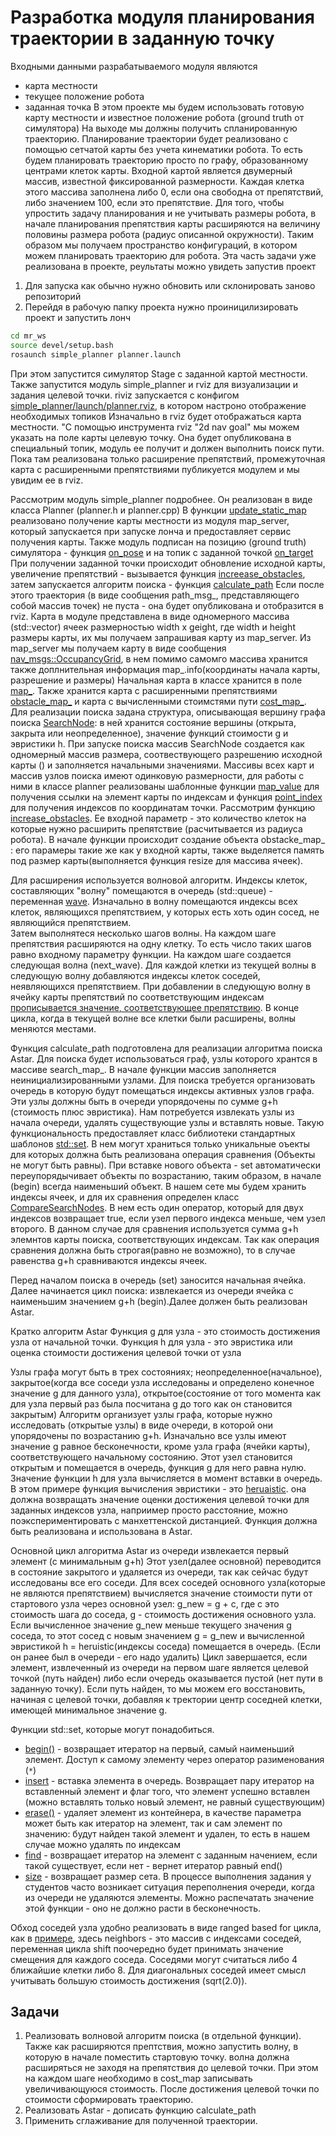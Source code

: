 # Разработка модуля планирования траектории в заданную точку
Входными данными разрабатываемого модуля являются
- карта местности
- текущее положение робота
- заданная точка
В этом проекте мы будем использовать готовую карту местности и известное положение робота (ground truth от симулятора)
На выходе мы должны получить спланированную траекторию.
Планирование траектории будет реализовано с помощью сетчатой карты без учета кинематики робота. То есть будем планировать траекторию просто по графу, образованному центрами клеток карты.
Входной картой является двумерный массив, известной фиксированной размерности. Каждая клетка этого массива заполнена либо 0, если она свободна от препятствий, либо значением 100, если это препятствие.
Для того, чтобы упростить задачу планирования и не учитывать размеры робота, в начале планирования препятствия карты расширяются на величину половины размера робота (радиус описанной окружности). Таким образом мы получаем пространство конфигураций, в котором можем планировать траекторию для робота. Эта часть задачи уже реализована в проекте, реультаты можно увидеть запустив проект

1. Для запуска как обычно нужно обновить или склонировать заново репозиторий
2. Перейдя в рабочую папку проекта нужно проиницилизировать проект и запустить лонч
```bash
cd mr_ws
source devel/setup.bash
rosaunch simple_planner planner.launch
```
При этом запустится симулятор Stage с заданной картой местности. Также запустится модуль simple_planner и rviz для визуализации и задания целевой точки. riviz запускается с конфигом [simple_planner/launch/planner.rviz](https://github.com/AndreyMinin/MobileRobots/blob/master/mr_ws/src/simple_planner/launch/planner.rviz), в котором настроно отображение необходимых топиков Изначально в rviz будет отображаться карта местности.
"С помощью инструмента rviz "2d nav goal" мы можем указать на поле карты целевую точку. Она будет опубликована в специальный топик, модуль ее получит и должен выполнить поиск пути. Пока там реализована только расширение препятствий, промежуточная карта с расширенными препятствиями публикуется модулем и мы увидим ее в rviz.

Рассмотрим модуль simple_planner подробнее.
Он реализован в виде класса Planner (planner.h и planner.cpp)
В функции [update_static_map](https://github.com/AndreyMinin/MobileRobots/blob/master/mr_ws/src/simple_planner/src/planner.cpp#L56) реализовано получение карты местности из модуля map_server, который запускается при запуске лонча и предоставляет сервис получения карты.
Также модуль подписан на позицию (ground truth) симулятора - функция [on_pose](https://github.com/AndreyMinin/MobileRobots/blob/master/mr_ws/src/simple_planner/src/planner.cpp#L25) и на топик с заданной точкой [on_target](https://github.com/AndreyMinin/MobileRobots/blob/master/mr_ws/src/simple_planner/src/planner.cpp#L25)
При получении заданной точки происходит обновление исходной карты, увеличение препятствий - вызывается функция [increease_obstacles](https://github.com/AndreyMinin/MobileRobots/blob/master/mr_ws/src/simple_planner/src/planner.cpp#L42), затем запускается алгоритм поиска - функция [calculate_path](https://github.com/AndreyMinin/MobileRobots/blob/master/mr_ws/src/simple_planner/src/planner.cpp#L45)
Если после этого траектория (в виде сообщения path_msg_, представляющего собой массив точек) не пуста - она будет опубликована и отобразится в rviz.
Карта в модуле представлена в виде одномерного массива (std::vector) ячеек размерностью width x geight, где width и height размеры карты, их мы получаем запрашивая карту из map_server.
Из map_server мы получаем карту в виде сообщения [nav_msgs::OccupancyGrid](http://docs.ros.org/en/melodic/api/nav_msgs/html/msg/OccupancyGrid.html), в нем помимо самомго массива хранится также доплнительная информация map_.info(координаты начала карты, разрешение и размеры)
Начальная карта в классе хранится в поле [map_](https://github.com/AndreyMinin/MobileRobots/blob/master/mr_ws/src/simple_planner/src/planner.h#L76). Также хранится карта с расширенными препятствиями [obstacle_map_](https://github.com/AndreyMinin/MobileRobots/blob/master/mr_ws/src/simple_planner/src/planner.h#L77) и карта с вычисленными стоимстями пути [cost_map_](https://github.com/AndreyMinin/MobileRobots/blob/master/mr_ws/src/simple_planner/src/planner.h#L78).
Для реализации поиска задана структура, описывающая вершину графа поиска [SearchNode](https://github.com/AndreyMinin/MobileRobots/blob/master/mr_ws/src/simple_planner/src/planner.h#L18): в ней хранится состояние вершины (открыта, закрыта или неопределенное), значение функций стоимости g и эвристики h. При запуске поиска массив SearchNode создается как одномерный массив размера, соотвествующего разрешению исходной карты () и заполняется начальными значениями.
Массивы всех карт и массив узлов поиска имеют одинковую размерности, для работы с ними в классе planner реализованы шаблонные функции [map_value](https://github.com/AndreyMinin/MobileRobots/blob/master/mr_ws/src/simple_planner/src/planner.h#L61) для получения ссылки на элемент карты по индексам и функция [point_index](https://github.com/AndreyMinin/MobileRobots/blob/master/mr_ws/src/simple_planner/src/planner.h#L67) для получения индексов по координатам точки.
Рассмотрим функцию [increase_obstacles](https://github.com/AndreyMinin/MobileRobots/blob/master/mr_ws/src/simple_planner/src/planner.cpp#L74). Ее входной параметр - это количество клеток на которые нужно расширить препятствие (расчитывается из радиуса робота). В начале функции происходит создание объекта obstacke_map_ : его парамеры такие же как у входной карты, также выделяется память под размер карты(выполняется функция resize для массива ячеек). 

Для расширения используется волновой алгоритм. Индексы клеток, составляющих "волну" помещаются в очередь (std::queue) - переменная [wave](https://github.com/AndreyMinin/MobileRobots/blob/master/mr_ws/src/simple_planner/src/planner.cpp#L81). Изначально в волну помещаются индексы всех клеток, являющихся препятствием, у которых есть хоть один сосед, не являющийся препятствием.  
Затем выполнятеся несколько шагов волны. На каждом шаге препятствия расширяются на одну клетку. То есть число таких шагов равно входному параметру функции.
На каждом шаге создается следующая волна (next_wave). Для каждой клетки из текущей волны в следующую волну добавляются индексы клеток соседей, неявляющихся препятствием. При добавлении в следующую волну в ячейку карты препятствий по соответствующим индексам [прописывается значение, соответствующее препятствию](https://github.com/AndreyMinin/MobileRobots/blob/master/mr_ws/src/simple_planner/src/planner.cpp#L127). В конце цикла, когда в текущей волне все клетки были расширены, волны меняются местами.

Функция calculate_path подготовлена для реализации алгоритма поиска Astar. Для поиска будет использоваться граф, узлы которого хрантся в массиве search_map_. В начале функции массив заполняется неинициализированными узлами.
Для поиска требуется организовать очередь в которую будут помещаться индексы активных узлов графа. Эти узлы должны быть в очереди упорядочены по сумме g+h (стоимость плюс эвристика). Нам потребуется извлекать узлы из начала очереди, удалять существующие узлы и вставлять новые. Такую функциональность предоставляет класс библиотеки стандартных шаблонов [std::set](https://en.cppreference.com/w/cpp/container/set). В нем могут храниться только уникальные оъекты для которых должна быть реализована операция сравнения (Объекты не могут быть равны). При вставке нового объекта - set автоматически переупорядычивает объекты по возрастанию, таким образом, в начале (begin) всегда наименьший объект. В нашем сете мы будем хранить индексы ячеек, и для их сравнения определен класс [CompareSearchNodes](https://github.com/AndreyMinin/MobileRobots/blob/master/mr_ws/src/simple_planner/src/planner.cpp#L141). В нем есть один оператор, который для двух индексов возвращает true, если узел первого индекса меньше, чем узел второго. В данном случае для сравнения используется сумма g+h элемнтов карты поиска, соответствующих индексам. Так как операция сравнения должна быть строгая(равно не возможно), то в случае равенства g+h сравниваются индексы ячеек. 

Перед началом поиска в очередь (set) заносится начальная ячейка. 
Далее начинается цикл поиска: извлекается из очереди ячейка с наименьшим значением g+h (begin).Далее должен быть реализован Astar.


Кратко алгоритм Astar
Функция g для узла - это стоимость достижения узла от начальной точки.
Функция h для узла - это эвристика или оценка стоимости достижения целевой точки от узла

Узлы графа могут быть в трех состояниях; неопределенное(начальное), закрытое(когда все соседи узла исследованы и определено конечное значение g для данного узла), открытое(состояние от того момента как для узла первый раз была посчитана g до того как он становится закрытым)
Алгоритм организует узлы графа, которые нужно исследовать (открытые узлы) в виде очереди, в которой они упорядочены по возрастанию g+h. Изначально все узлы имеют значение g равное бесконечности, кроме узла графа (ячейки карты), соответствующего начальному состоянию. Этот узел становится открытым и помещается в очередь, функция g для него равна нулю. Значение функции h для узла вычисляется в момент вставки в очередь. В этом примере функция вычисления эвристики - это [heruaistic](https://github.com/AndreyMinin/MobileRobots/blob/master/mr_ws/src/simple_planner/src/planner.cpp#L137). она должна возвращать значение оценки достижения целевой точки для заданных индексов узла, наприимер просто расстояние, можно поэкспериментировать с манхеттенской дистанцией. Функция должна быть реализована и использована в Astar.

Основной цикл алгоритма Astar
из очереди извлекается первый элемент (с минимальным g+h)
Этот узел(далее основной) переводится в состояние закрытого и удаляется из очереди, так как сейчас будут исследованы все его соседи.
Для всех соседей основного узла(которые не являются препятствием) вычисляется значение стоимости пути от стартового узла через основной узел: g_new = g + c, где с это стоимость шага до соседа, g - стоимость достижения основного узла. Если вычисленное значение g_new меньше текущего значения g соседа, то этот сосед с новым значением g = g_new и вычисленной эвристикой h = heruistic(индексы соседа) помещается в очередь. (Если он ранее был в очереди - его надо удалить)
Цикл завершается, если элемент, извлеченный из очереди на первом шаге является целевой точкой (путь найден) либо если очередь оказывается пустой (нет пути в заданную точку).
Если путь найден, то мы можем его восстановить, начиная с целевой точки, добавляя к тректории центр соседней клетки, имеющей минимальное значение g.

Функции std::set, которые могут понадобиться.
- [begin()](https://en.cppreference.com/w/cpp/container/set/begin) - возвращает итератор на первый, самый наименьший элемент. Доступ к самому элементу через оператор разименования (`*`)
- [insert](https://en.cppreference.com/w/cpp/container/set/insert) - вставка элемента в очередь. Возвращает пару итератор на вставленный элемент и флаг того, что элемент успешно вставлен (можно вставлять только новый элемент, не равный существующим)
- [erase()](https://en.cppreference.com/w/cpp/container/set/erase) - удаляет элемент из контейнера, в качестве параметра может быть как итератор на элемент, так и сам элемент по значению: будут найден такой элемент и удален, то есть в нашем случае можно удалять по индексам 
- [find](https://en.cppreference.com/w/cpp/container/set/find) - возвращает итератор на элемент с заданным начением, если такой существует, если нет - вернет итератор равный end()
- [size](https://en.cppreference.com/w/cpp/container/set/size) - возвращает размер сета. В процессе выполнения задания у студентов часто возникает ситуация переполнения очереди, когда из очереди не удаляются элементы. Можно распечатать значение этой функции - оно не должно расти в бесконечность.

Обход соседей узла удобно реализовать в виде ranged based for цикла, как в [примере](https://github.com/AndreyMinin/MobileRobots/blob/master/mr_ws/src/simple_planner/src/planner.cpp#L116), здесь neighbors - это массив с индексами соседей, переменная цикла shift поочередно будет принимать значение смещения для каждого соседа. Соседями могут считаться либо 4 ближайшие клетки либо 8. Для диагональных соседей имеет смысл учитывать большую стоимость достижения (sqrt(2.0)).

## Задачи
1. Реализовать волновой алгоритм поиска (в отдельной функции). Также как расширяются прептствия, можно запустить волну, в которую в начале поместить стартовую точку. волна должна расширяться не заходя на препятствия до целевой точки. При этом на каждом шаге необходимо в cost_map записывать увеличивающуюся стоимость. После достижения целевой точки по стоимости сформировать траекторию.
2. Реализовать Astar - дописать функцию calculate_path
3. Применить сглаживание для полученной траектории.